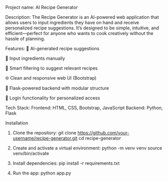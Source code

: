 Project name: AI Recipe Generator

Description: The Recipe Generator is an AI-powered web application that allows users to input ingredients they have on hand and receive personalized recipe suggestions. It’s designed to be simple, intuitive, and efficient—perfect for anyone who wants to cook creatively without the hassle of planning.

Features: 
🧠 AI-generated recipe suggestions

📝 Input ingredients manually

🥗 Smart filtering to suggest relevant recipes

🌐 Clean and responsive web UI (Bootstrap)

🧪 Flask-powered backend with modular structure

🔐 Login functionality for personalized access

Tech Stack:
Frontend: HTML, CSS, Bootstrap, JavaScript
Backend: Python, Flask

Installation

1. Clone the repository:
git clone https://github.com/your-username/recipe-generator.git
cd recipe-generator

2. Create and activate a virtual environment:
python -m venv venv
source venv/bin/activate 

3. Install dependencies:
pip install -r requirements.txt

4. Run the app:
python app.py
